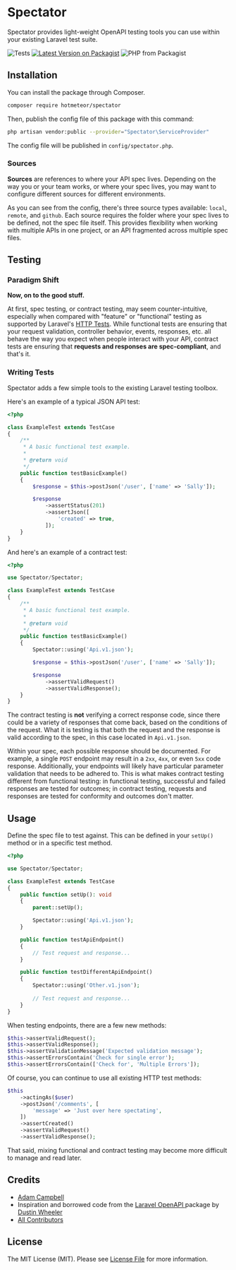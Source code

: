 # Spectator
Spectator provides light-weight OpenAPI testing tools you can use within your existing Laravel test suite.

![Tests](https://github.com/hotmeteor/spectator/workflows/Tests/badge.svg)
[![Latest Version on Packagist](https://img.shields.io/packagist/vpre/hotmeteor/spectator.svg?style=flat-square)](https://packagist.org/packages/hotmeteor/spectator)
![PHP from Packagist](https://img.shields.io/packagist/php-v/hotmeteor/spectator)

## Installation

You can install the package through Composer.

```bash
composer require hotmeteor/spectator
```

Then, publish the config file of this package with this command:

```bash
php artisan vendor:public --provider="Spectator\ServiceProvider"
```

The config file will be published in `config/spectator.php`.

### Sources

**Sources** are references to where your API spec lives. Depending on the way you or your team works, or where your
 spec lives, you may want to configure different sources for different environments. 

As you can see from the config, there's three source types available: `local`, `remote`, and `github`. Each source
 requires the folder where your spec lives to be defined, not the spec file itself. This provides flexibility when
  working with multiple APIs in one project, or an API fragmented across multiple spec files.

## Testing

### Paradigm Shift

**Now, on to the good stuff.**

At first, spec testing, or contract testing, may seem counter-intuitive, especially when compared with "feature" or
 "functional" testing as supported by Laravel's [HTTP Tests](https://laravel.com/docs/7.x/http-tests). While
  functional tests are ensuring that your request validation, controller behavior, events, responses, etc. all behave
   the way you expect when people interact with your API, contract tests are ensuring that **requests and responses
    are spec-compliant**, and that's it. 
    
### Writing Tests

Spectator adds a few simple tools to the existing Laravel testing toolbox.

Here's an example of a typical JSON API test:
```php
<?php

class ExampleTest extends TestCase
{
    /**
     * A basic functional test example.
     *
     * @return void
     */
    public function testBasicExample()
    {
        $response = $this->postJson('/user', ['name' => 'Sally']);

        $response
            ->assertStatus(201)
            ->assertJson([
                'created' => true,
            ]);
    }
}
```
And here's an example of a contract test:
```php
<?php

use Spectator/Spectator;

class ExampleTest extends TestCase
{
    /**
     * A basic functional test example.
     *
     * @return void
     */
    public function testBasicExample()
    {
        Spectator::using('Api.v1.json');

        $response = $this->postJson('/user', ['name' => 'Sally']);

        $response
            ->assertValidRequest()
            ->assertValidResponse();
    }
}
```
The contract testing is **not** verifying a correct response code, since there could be a variety of responses that
 come back, based on the conditions of the request. What it is testing is that both the request and the response is
  valid according to the spec, in this case located in `Api.v1.json`.
  
Within your spec, each possible response should be documented. For example, a single `POST` endpoint may result in a
 `2xx`, `4xx`, or even `5xx` code response. Additionally, your endpoints will likely have particular parameter
  validation that needs to be adhered to. This is what makes contract testing different from functional testing: in
   functional testing, successful and failed responses are tested for outcomes; in contract testing, requests and
    responses are tested for conformity and outcomes don't matter. 
  
## Usage

Define the spec file to test against. This can be defined in your `setUp()` method or in a specific test method.
```php
<?php

use Spectator/Spectator;

class ExampleTest extends TestCase
{
    public function setUp(): void
    {
        parent::setUp();        

        Spectator::using('Api.v1.json');
    }

    public function testApiEndpoint()
    {        
        // Test request and response...
    }

    public function testDifferentApiEndpoint()
    {
        Spectator::using('Other.v1.json');
        
        // Test request and response...
    }
}
```

When testing endpoints, there are a few new methods:
```php
$this->assertValidRequest();
$this->assertValidResponse();
$this->assertValidationMessage('Expected validation message');
$this->assertErrorsContain('Check for single error');
$this->assertErrorsContain(['Check for', 'Multiple Errors']);
```
Of course, you can continue to use all existing HTTP test methods:
```php
$this
    ->actingAs($user)
    ->postJson('/comments', [
        'message' => 'Just over here spectating',
    ])
    ->assertCreated()
    ->assertValidRequest()
    ->assertValidResponse();
```
That said, mixing functional and contract testing may become more difficult to manage and read later.
  
## Credits

- [Adam Campbell](https://github.com/hotmeteor)
- Inspiration and borrowed code from the [Laravel OpenAPI
](https://github.com/mdwheele/laravel-openapi) package by [Dustin Wheeler](https://github.com/mdwheele)
- [All Contributors](../../contributors)


## License

The MIT License (MIT). Please see [License File](LICENSE.md) for more information.
